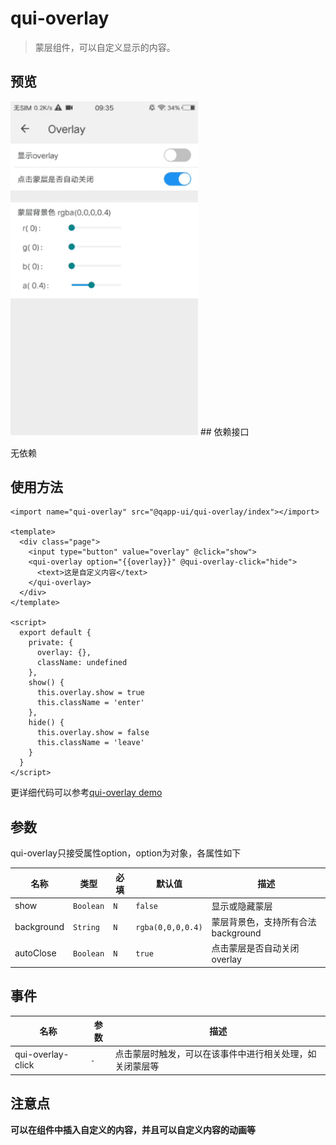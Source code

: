 # qui-overlay

> 蒙层组件，可以自定义显示的内容。

## 预览
<img src="./docs/assets/qui-overlay.gif" width="300"/>
## 依赖接口

无依赖

## 使用方法

```ux
<import name="qui-overlay" src="@qapp-ui/qui-overlay/index"></import>

<template>
  <div class="page">
    <input type="button" value="overlay" @click="show">
    <qui-overlay option="{{overlay}}" @qui-overlay-click="hide">
      <text>这是自定义内容</text>
    </qui-overlay>
  </div>
</template>

<script>
  export default {
    private: {
      overlay: {},
      className: undefined
    },
    show() {
      this.overlay.show = true
      this.className = 'enter'
    },
    hide() {
      this.overlay.show = false
      this.className = 'leave'
    }
  }
</script>
```

更详细代码可以参考[qui-overlay demo](https://github.com/qapp-ui/qapp-ui/blob/master/src/Overlay/index.ux)

## 参数

qui-overlay只接受属性option，option为对象，各属性如下

| 名称 | 类型 | 必填 | 默认值 | 描述 |
|--------|--------|--------|-----|-----|
| show | `Boolean` | `N` | `false` | 显示或隐藏蒙层 |
| background | `String` | `N` | `rgba(0,0,0,0.4)` | 蒙层背景色，支持所有合法background |
| autoClose | `Boolean` | `N` | `true` | 点击蒙层是否自动关闭overlay |

## 事件

| 名称 | 参数 | 描述 |
|---------|-------|--------|
| qui-overlay-click | `-` | 点击蒙层时触发，可以在该事件中进行相关处理，如关闭蒙层等 |


## 注意点

**可以在组件中插入自定义的内容，并且可以自定义内容的动画等**
